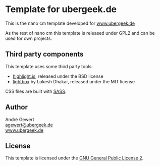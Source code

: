 # Template for ubergeek.de

This is the nano cm template developed for www.ubergeek.de

As the rest of nano cm this template is released under GPL2 and can be used for own projects.

## Third party components
This template uses some third party tools:

- [highlight.js](https://highlightjs.org/), released under the BSD license
- [lightbox](http://lokeshdhakar.com/projects/lightbox2/) by Lokesh Dhakar, released under the MIT license

CSS files are built with [SASS](https://sass-lang.com/).

## Author
André Gewert  
agewert@ubergeek.de  
www.ubergeek.de

## License
This template is licensed under the [GNU General Public License 2](https://www.gnu.org/licenses/gpl-2.0.html).
